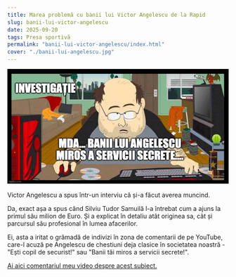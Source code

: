 ```yaml
---
title: Marea problemă cu banii lui Victor Angelescu de la Rapid
slug: banii-lui-victor-angelescu
date: 2025-09-20
tags: Presa sportivă
permalink: "banii-lui-victor-angelescu/index.html"
cover: "./banii-lui-angelescu.jpg"
---
```


![Un războinic de net investigând cum și-a făcut banii Victor Angelescu de la Rapid](./banii-lui-angelescu.jpg)

Victor Angelescu a spus într-un interviu că și-a făcut averea muncind.

Da, exact așa a spus când Silviu Tudor Samuilă l-a întrebat cum a ajuns la primul său milion de Euro. Și a explicat în detaliu atât originea sa, cât și parcursul său profesional în lumea afacerilor.

Ei, asta a iritat o grămadă de indivizi în zona de comentarii de pe YouTube, care-l acuză pe Angelescu de chestiuni deja clasice în societatea noastră - "Ești copil de securist!" sau "Banii tăi miros a servicii secrete!".

[Ai aici comentariul meu video despre acest subiect.](https://www.youtube.com/watch?v=jwv_q1h1HPc)